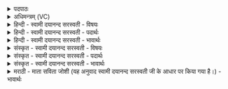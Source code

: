 <details><summary>पदपाठः</summary>

य॒माय॑। स्वाहा॑। अन्त॑काय। स्वाहा॑। मृ॒त्यवे॑। स्वाहा॑। ब्रह्म॑णे। स्वाहा॑। ब्र॒ह्म॒ह॒त्याया॒ इति॑ ब्रह्मऽह॒त्यायै॑। स्वाहा॑। विश्वे॑भ्यः। दे॒वेभ्यः॑। स्वाहा॑। द्यावा॑पृथि॒वीभ्या॑म्। स्वाहा॑। १३।
</details>

<details><summary>अधिमन्त्रम् (VC)</summary>

- अग्निर्देवता
- दीर्घतमा ऋषिः
- निचृत्त्रिष्टुप्
- धैवतः
</details>

<details><summary>हिन्दी - स्वामी दयानन्द सरस्वती - विषयः</summary>

फिर मनुष्यों को क्या करना चाहिये, इस विषय को अगले मन्त्र में कहा है ॥
</details>

<details><summary>हिन्दी - स्वामी दयानन्द सरस्वती - पदार्थः</summary>

पदार्थान्वयभाषाः -  हे मनुष्यो ! तुम लोग (यमाय) नियन्ता न्यायाधीश वा वायु के लिये (स्वाहा) इस शब्द का (अन्तकाय) नाशकर्त्ता काल के लिये (स्वाहा) (मृत्यवे) प्राणत्याग करानेवाले समय के लिये (स्वाहा) (ब्रह्मणे) बृहत्तम अति बड़े परमात्मा के लिये वा ब्राह्मण विद्वान् के लिये (स्वाहा) (ब्रह्महत्यायै) ब्रह्म वेद वा ईश्वर वा विद्वान् की हत्या के निवारण के लिये (स्वाहा) (विश्वेभ्यः) सब (देवेभ्यः) दिव्य गुणों से युक्त विद्वानों वा जलादि के लिये (स्वाहा) और (द्यावापृथिवीभ्याम्) सूर्य्यभूमि के शोधने के लिये (स्वाहा) इस शब्द का प्रयोग करो ॥१३ ॥
</details>

<details><summary>हिन्दी - स्वामी दयानन्द सरस्वती - भावार्थः</summary>

भावार्थभाषाः -  जो मनुष्य न्यायव्यवस्था का पालन कर अल्पमृत्यु को निवारण कर ईश्वर और विद्वानों का सेवन कर ब्रह्महत्यादि दोषों को छुड़ा के सृष्टिविद्या को जान के अन्त्येष्टिकर्म विधि करते हैं, वे सब के मङ्गल देनेवाले होते हैं। सब काल में इस प्रकार मृतशरीर को जला के सब के सुख की उन्नति करनी चाहिये ॥१३ ॥ इस अध्याय में अन्त्येष्टि कर्म का वर्णन होने से इस अध्याय में कहे अर्थ की पूर्व अध्याय के अर्थ के साथ संगति है, ऐसा जानना चाहिये ॥ इति श्रीमत्परमहंसपरिव्राजकाचार्यश्रीविरजानन्दसरस्वतीस्वामिनां शिष्येण श्रीमद्दयानन्दसरस्वतीस्वामिना विरचिते यजुर्वेदभाष्ये संस्कृतार्य्यभाषाभ्यां समन्विते सुप्रमाणयुक्त एकोनचत्वारिंशत्तमोऽध्यायः पूर्त्तिमगमत् ॥३९॥
</details>

<details><summary>संस्कृत - स्वामी दयानन्द सरस्वती - विषयः</summary>

पुनर्मनुष्यैः किं कर्त्तव्यमित्याह ॥
</details>

<details><summary>संस्कृत - स्वामी दयानन्द सरस्वती - पदार्थः</summary>

पदार्थान्वयभाषाः -  हे मनुष्याः ! यूयं यमाय स्वाहाऽन्तकाय स्वाहा मृत्यवे स्वाहा ब्रह्मणे स्वाहा ब्रह्मत्यायै स्वाहा विश्वेभ्यो देवेभ्यः स्वाहा द्यावापृथिवीभ्यां स्वाहा च प्रयुङ्ध्वम् ॥१३ ॥
</details>

<details><summary>संस्कृत - स्वामी दयानन्द सरस्वती - भावार्थः</summary>

भावार्थभाषाः -  ये मनुष्या न्यायव्यवस्थां पालयित्वाऽल्पमृत्युं विनिवार्येश्वरविदुषः संसेव्य ब्रह्महत्यादिदोषान्निवार्य्य सृष्टिविद्यां विदित्वाऽन्त्येष्टिं विदधति, ते सर्वेषां मङ्गलप्रदा भवन्ति, सर्वदैवं मृतशरीरं दग्ध्वा सर्वेषां सुखमुन्नेयमिति ॥१३ ॥ अत्राऽन्त्येष्टिकर्मवर्णनादेतदर्थस्य पूर्वाध्यायोक्तार्थेन सह सङ्गतिरस्तीति वेदितव्यम् ॥
</details>

<details><summary>मराठी - माता सविता जोशी (यह अनुवाद स्वामी दयानन्द सरस्वती जी के आधार पर किया गया है।) - भावार्थः</summary>

भावार्थभाषाः -  जी माणसे न्यायव्यवस्थेचे पालन करतात, अल्पमृत्यूचे निवारण करून ईश्वर व विद्वानांची संगती करतात. ब्रह्महत्या वगैरे दोषांपासून दूर होतात व सृष्टिविद्या जाणून अन्त्येष्टिकर्मविधी पार पाडतात ते सर्वांचे कल्याण करतात. या प्रकारे मृतक शरीराला जाळून सर्व सुखाची वाढ करावी.
</details>